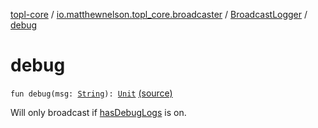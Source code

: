[topl-core](../../index.md) / [io.matthewnelson.topl_core.broadcaster](../index.md) / [BroadcastLogger](index.md) / [debug](./debug.md)

# debug

`fun debug(msg: `[`String`](https://kotlinlang.org/api/latest/jvm/stdlib/kotlin/-string/index.html)`): `[`Unit`](https://kotlinlang.org/api/latest/jvm/stdlib/kotlin/-unit/index.html) [(source)](https://github.com/05nelsonm/TorOnionProxyLibrary-Android/blob/master/topl-core/src/main/java/io/matthewnelson/topl_core/broadcaster/BroadcastLogger.kt#L131)

Will only broadcast if [hasDebugLogs](#) is on.

